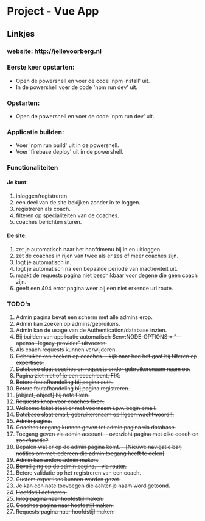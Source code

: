 # Project - Vue App

## Linkjes 
### website: http://jellevoorberg.nl 

### Eerste keer opstarten:
- Open de powershell en voer de code 'npm install' uit.
- In de powershell voer de code 'npm run dev' uit.

### Opstarten: 
- Open de powershell en voer de code 'npm run dev' uit.

### Applicatie builden:
- Voer 'npm run build' uit in de powershell.
- Voer 'firebase deploy' uit in de powershell.

### Functionaliteiten
#### Je kunt:
1. inloggen/registreren.
2. een deel van de site bekijken zonder in te loggen.
3. registreren als coach.
4. filteren op specialiteiten van de coaches.
5. coaches berichten sturen.

#### De site:
1. zet je automatisch naar het hoofdmenu bij in en uitloggen.
2. zet de coaches in rijen van twee als er zes of meer coaches zijn.
3. logt je automatisch in.
4. logt je automatisch na een bepaalde periode van inactieviteit uit.
5. maakt de requests pagina niet beschikbaar voor degene die geen coach zijn.
6. geeft een 404 error pagina weer bij een niet erkende url route.

### TODO's
1. Admin pagina bevat een scherm met alle admins erop.
1. Admin kan zoeken op admins/gebruikers.
1. Admin kan de usage van de Authentication/database inzien.
1. ~~Bij builden van applicatie automatisch $env:NODE_OPTIONS = "--openssl-legacy-provider" uitvoeren.~~
1. ~~Als coach requests kunnen verwijderen.~~
1. ~~Gebruiker kan zoeken op coaches. - kijk naar hoe het gaat bij filteren op expertises.~~
1. ~~Database slaat coaches en requests onder gebruikersnaam naam op.~~
1. ~~Pagina ziet niet of je een coach bent, FIX.~~
1. ~~Betere foutafhandeling bij pagina auth.~~
1. ~~Betere foutafhandeling bij pagina registreren.~~
1. ~~[object, object] bij note fixen.~~
1. ~~Requests knop voor coaches fixen.~~
1. ~~Welcome tekst staat er met voornaam i.p.v. begin email.~~
1. ~~Database slaat email, gebruikersnaam op !!geen wachtwoord!!.~~
1. ~~Admin pagina.~~
1. ~~Coaches toegang kunnen geven tot admin pagina via database.~~
1. ~~Toegang geven via admin account. - overzicht pagina met elke coach en zoekfunctie?~~
1. ~~Bepalen wat er op de admin pagina komt. - [Nieuwe navigatie bar, notities om met iedereen die admin toegang heeft te delen]~~
1. ~~Admin kan andere admin maken.~~
1. ~~Beveiliging op de admin pagina. - via router.~~
1. ~~Betere validatie op het registreren van een coach.~~
1. ~~Custom expertises kunnen worden gezet.~~
1. ~~Je kan een note toevoegen die achter je naam word getoond.~~
1. ~~Hoofdstijl defineren.~~
1. ~~Inlog pagina naar hoofdstijl maken.~~
1. ~~Coaches pagina naar hoofdstijl maken.~~
1. ~~Requests pagina naar hoofdstijl maken.~~
